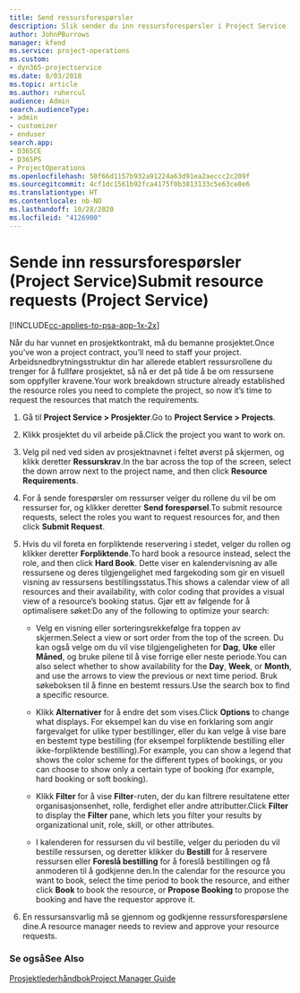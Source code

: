 ```yaml
---
title: Send ressursforespørsler
description: Slik sender du inn ressursforespørsler i Project Service
author: JohnPBurrows
manager: kfend
ms.service: project-operations
ms.custom:
- dyn365-projectservice
ms.date: 8/03/2018
ms.topic: article
ms.author: ruhercul
audience: Admin
search.audienceType:
- admin
- customizer
- enduser
search.app:
- D365CE
- D365PS
- ProjectOperations
ms.openlocfilehash: 50f66d1157b932a91224a63d91ea2aeccc2c209f
ms.sourcegitcommit: 4cf1dc1561b92fca4175f0b3813133c5e63ce8e6
ms.translationtype: HT
ms.contentlocale: nb-NO
ms.lasthandoff: 10/28/2020
ms.locfileid: "4126900"
---
```

# <a name="submit-resource-requests-project-service"></a><span data-ttu-id="87214-103">Sende inn ressursforespørsler (Project Service)</span><span class="sxs-lookup"><span data-stu-id="87214-103">Submit resource requests (Project Service)</span></span>

[!INCLUDE[cc-applies-to-psa-app-1x-2x](../includes/cc-applies-to-psa-app-1x-2x.md)]

<span data-ttu-id="87214-104">Når du har vunnet en prosjektkontrakt, må du bemanne prosjektet.</span><span class="sxs-lookup"><span data-stu-id="87214-104">Once you’ve won a project contract, you’ll need to staff your project.</span></span> <span data-ttu-id="87214-105">Arbeidsnedbrytningsstruktur din har allerede etablert ressursrollene du trenger for å fullføre prosjektet, så nå er det på tide å be om ressursene som oppfyller kravene.</span><span class="sxs-lookup"><span data-stu-id="87214-105">Your work breakdown structure already established the resource roles you need to complete the project, so now it’s time to request the resources that match the requirements.</span></span>  
  
1.  <span data-ttu-id="87214-106">Gå til **Project Service > Prosjekter**.</span><span class="sxs-lookup"><span data-stu-id="87214-106">Go to **Project Service > Projects**.</span></span>  
  
2.  <span data-ttu-id="87214-107">Klikk prosjektet du vil arbeide på.</span><span class="sxs-lookup"><span data-stu-id="87214-107">Click the project you want to work on.</span></span>  
  
3.  <span data-ttu-id="87214-108">Velg pil ned ved siden av prosjektnavnet i feltet øverst på skjermen, og klikk deretter **Ressurskrav**.</span><span class="sxs-lookup"><span data-stu-id="87214-108">In the bar across the top of the screen, select the down arrow next to the project name, and then click **Resource Requirements**.</span></span>  
  
4.  <span data-ttu-id="87214-109">For å sende forespørsler om ressurser velger du rollene du vil be om ressurser for, og klikker deretter **Send forespørsel**.</span><span class="sxs-lookup"><span data-stu-id="87214-109">To submit resource requests, select the roles you want to request resources for, and then click **Submit Request**.</span></span>  
  
5.  <span data-ttu-id="87214-110">Hvis du vil foreta en forpliktende reservering i stedet, velger du rollen og klikker deretter **Forpliktende**.</span><span class="sxs-lookup"><span data-stu-id="87214-110">To hard book a resource instead, select the role, and then click **Hard Book**.</span></span> <span data-ttu-id="87214-111">Dette viser en kalendervisning av alle ressursene og deres tilgjengelighet med fargekoding som gir en visuell visning av ressursens bestillingsstatus.</span><span class="sxs-lookup"><span data-stu-id="87214-111">This shows a calendar view of all resources and their availability, with color coding that provides a visual view of a resource’s booking status.</span></span> <span data-ttu-id="87214-112">Gjør ett av følgende for å optimalisere søket:</span><span class="sxs-lookup"><span data-stu-id="87214-112">Do any of the following to optimize your search:</span></span>  
  
    -   <span data-ttu-id="87214-113">Velg en visning eller sorteringsrekkefølge fra toppen av skjermen.</span><span class="sxs-lookup"><span data-stu-id="87214-113">Select a view or sort order from the top of the screen.</span></span> <span data-ttu-id="87214-114">Du kan også velge om du vil vise tilgjengeligheten for **Dag**, **Uke** eller **Måned**, og bruke pilene til å vise forrige eller neste periode.</span><span class="sxs-lookup"><span data-stu-id="87214-114">You can also select whether to show availability for the **Day**, **Week**, or **Month**, and use the arrows to view the previous or next time period.</span></span> <span data-ttu-id="87214-115">Bruk søkeboksen til å finne en bestemt ressurs.</span><span class="sxs-lookup"><span data-stu-id="87214-115">Use the search box to find a specific resource.</span></span>  
  
    -   <span data-ttu-id="87214-116">Klikk **Alternativer** for å endre det som vises.</span><span class="sxs-lookup"><span data-stu-id="87214-116">Click **Options** to change what displays.</span></span> <span data-ttu-id="87214-117">For eksempel kan du vise en forklaring som angir fargevalget for ulike typer bestillinger, eller du kan velge å vise bare en bestemt type bestilling (for eksempel forpliktende bestilling eller ikke-forpliktende bestilling).</span><span class="sxs-lookup"><span data-stu-id="87214-117">For example, you can show a legend that shows the color scheme for the different types of bookings, or you can choose to show only a certain type of booking (for example, hard booking or soft booking).</span></span>  
  
    -   <span data-ttu-id="87214-118">Klikk **Filter** for å vise **Filter**-ruten, der du kan filtrere resultatene etter organisasjonsenhet, rolle, ferdighet eller andre attributter.</span><span class="sxs-lookup"><span data-stu-id="87214-118">Click **Filter** to display the **Filter** pane, which lets you filter your results by organizational unit, role, skill, or other attributes.</span></span>  
  
    -   <span data-ttu-id="87214-119">I kalenderen for ressursen du vil bestille, velger du perioden du vil bestille ressursen, og deretter klikker du **Bestill** for å reservere ressursen eller **Foreslå bestilling** for å foreslå bestillingen og få anmoderen til å godkjenne den.</span><span class="sxs-lookup"><span data-stu-id="87214-119">In the calendar for the resource you want to book, select the time period to book the resource, and either click **Book** to book the resource, or **Propose Booking** to propose the booking and have the requestor approve it.</span></span>  
  
6.  <span data-ttu-id="87214-120">En ressursansvarlig må se gjennom og godkjenne ressursforespørslene dine.</span><span class="sxs-lookup"><span data-stu-id="87214-120">A resource manager needs to review and approve your resource requests.</span></span>  
  
### <a name="see-also"></a><span data-ttu-id="87214-121">Se også</span><span class="sxs-lookup"><span data-stu-id="87214-121">See Also</span></span>  
 [<span data-ttu-id="87214-122">Prosjektlederhåndbok</span><span class="sxs-lookup"><span data-stu-id="87214-122">Project Manager Guide</span></span>](../psa/project-manager-guide.md)
